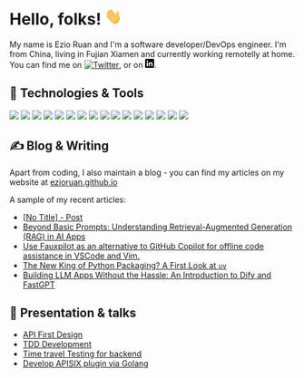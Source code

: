 <!-- More info, tips and tricks for making GitHub Profile README can be found in my article at https://towardsdatascience.com/build-a-stunning-readme-for-your-github-profile-9b80434fe5d7 -->


# Hello, folks! <img src="https://raw.githubusercontent.com/ezioruan/ezioruan/master/wave.gif" width="30px" height="30px" />

My name is Ezio Ruan and I'm a software developer/DevOps engineer. I'm from China, living in Fujian Xiamen and currently working remotelly at home. You can find me on [![Twitter][1.2]][1],  or on [![LinkedIn][3.2]][3].

## 🔧 Technologies & Tools
![](https://img.shields.io/badge/OS-Linux-informational?style=flat&logo=linux&logoColor=white&color=2bbc8a)
![](https://img.shields.io/badge/Editor-VIM-informational?style=flat&logo=intellij-idea&logoColor=white&color=2bbc8a)
![](https://img.shields.io/badge/Code-Python-informational?style=flat&logo=python&logoColor=white&color=2bbc8a)
![](https://img.shields.io/badge/Code-JavaScript-informational?style=flat&logo=javascript&logoColor=white&color=2bbc8a)
![](https://img.shields.io/badge/Code-Golang-informational?style=flat&logo=go&logoColor=white&color=2bbc8a)
![](https://img.shields.io/badge/Code-Vue-informational?style=flat&logo=vue.js&logoColor=white&color=2bbc8a)
![](https://img.shields.io/badge/Shell-Bash-informational?style=flat&logo=gnu-bash&logoColor=white&color=2bbc8a)
![](https://img.shields.io/badge/Tools-PostgreSQL-informational?style=flat&logo=postgresql&logoColor=white&color=2bbc8a)
![](https://img.shields.io/badge/Tools-MySQL-informational?style=flat&logo=postgresql&logoColor=white&color=2bbc8a)
![](https://img.shields.io/badge/Tools-ElasticSearch-informational?style=flat&logo=docker&logoColor=white&color=2bbc8a)
![](https://img.shields.io/badge/Tools-Docker-informational?style=flat&logo=docker&logoColor=white&color=2bbc8a)
![](https://img.shields.io/badge/Tools-Kubernetes-informational?style=flat&logo=kubernetes&logoColor=white&color=2bbc8a)
![](https://img.shields.io/badge/Cloud-Digital_Ocean-informational?style=flat&logo=digitalocean&logoColor=white&color=2bbc8a)
![](https://img.shields.io/badge/Cloud-AWS-informational?style=flat&logo=digitalocean&logoColor=white&color=2bbc8a)
![](https://img.shields.io/badge/Cloud-GCP-informational?style=flat&logo=digitalocean&logoColor=white&color=2bbc8a)
![](https://img.shields.io/badge/Cloud-OCI-informational?style=flat&logo=digitalocean&logoColor=white&color=2bbc8a)

## &#x270d; Blog & Writing

Apart from coding, I also maintain a blog - you can find my articles on my website at [ezioruan.github.io](https://ezioruan.github.io)

A sample of my recent articles:

<!-- BLOG-POST-LIST:START -->
- [[No Title] - Post](https://ezioruan.github.io/2025/07/12/docker-best-practices/)
- [Beyond Basic Prompts: Understanding Retrieval-Augmented Generation &lpar;RAG&rpar; in AI Apps](https://ezioruan.github.io/2024/04/22/understanding-retrieval-augmented-generation/)
- [Use Fauxpilot as an alternative to GitHub Copilot for offline code assistance in VSCode and Vim.](https://ezioruan.github.io/2024/04/17/use_fauxpilot_as_github_copilot_alternative/)
- [The New King of Python Packaging? A First Look at `uv`](https://ezioruan.github.io/2024/03/15/a-first-look-at-uv/)
- [Building LLM Apps Without the Hassle: An Introduction to Dify and FastGPT](https://ezioruan.github.io/2024/02/20/building-llm-apps-with-dify-and-fastgpt/)
<!-- BLOG-POST-LIST:END -->

## :tophat: Presentation & talks 
- [API First Design](https://fastapi-api-first.netlify.app)
- [TDD Development](https://fastapi-tdd.netlify.app)
- [Time travel Testing for backend](https://back-2-the-future.netlify.app)
- [Develop APISIX plugin via Golang](https://www.youtube.com/watch?v=YRxZbdqw3ro)



<!-- links to social media icons -->

<!-- icons with padding -->

[1.1]: http://i.imgur.com/tXSoThF.png (twitter icon with padding)
[2.1]: http://i.imgur.com/0o48UoR.png (github icon with padding)

<!-- icons without padding -->

[1.2]: http://i.imgur.com/wWzX9uB.png (twitter icon without padding)
[2.2]: http://i.imgur.com/9I6NRUm.png (github icon without padding)
[3.2]: https://raw.githubusercontent.com/ezioruan/ezioruan/master/linkedin-3-16.png (LinkedIn icon without padding)


<!-- links to your social media accounts -->

[1]: https://twitter.com/ezioruan
[2]: https://github.com/ezioruan
[3]: https://www.linkedin.com/in/ezio-ruan-89078b164


<!-- Resources -->
<!-- Icons: https://simpleicons.org/ -->
<!-- GitHub Stats: https://github.com/anuraghazra/github-readme-stats -->
<!-- Emojis: https://emojipedia.org/emoji/ -->
<!-- HTML Emojis: https://www.fileformat.info/index.htm -->
<!-- Shields: https://shields.io/ -->
<!-- Awesome GitHub Profile README: https://github.com/abhisheknaiidu/awesome-github-profile-readme -->
